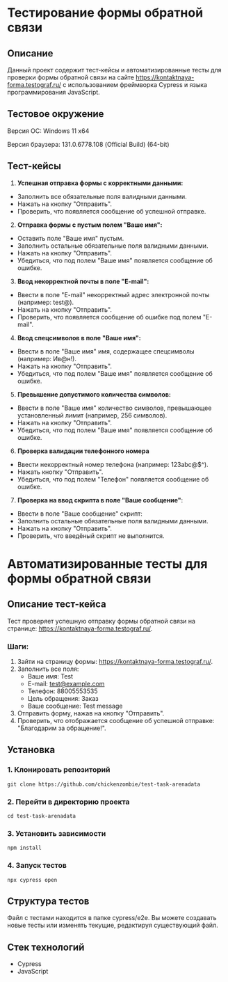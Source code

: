 # Тестирование формы обратной связи

## Описание

Данный проект содержит тест-кейсы и автоматизированные тесты для проверки формы обратной связи на сайте https://kontaktnaya-forma.testograf.ru/ с использованием фреймворка Cypress и языка программирования JavaScript.

## Тестовое окружение
Версия ОС: Windows 11 x64

Версия браузера: 131.0.6778.108 (Official Build) (64-bit)

## Тест-кейсы

1. **Успешная отправка формы с корректными данными:**
  - Заполнить все обязательные поля валидными данными.
  - Нажать на кнопку "Отправить".
  - Проверить, что появляется сообщение об успешной отправке.
2. **Отправка формы с пустым полем "Ваше имя":**
  - Оставить поле "Ваше имя" пустым.
  - Заполнить остальные обязательные поля валидными данными.
  - Нажать на кнопку "Отправить".
  - Убедиться, что под полем "Ваше имя" появляется сообщение об ошибке.
3. **Ввод некорректной почты в поле "E-mail":**
  - Ввести в поле "E-mail" некорректный адрес электронной почты (например: test@).
  - Нажать на кнопку "Отправить".
  - Проверить, что появляется сообщение об ошибке под полем "E-mail".
4. **Ввод спецсимволов в поле "Ваше имя":**
  - Ввести в поле "Ваше имя" имя, содержащее спецсимволы (например: Ив@н!).
  - Нажать на кнопку "Отправить".
  - Убедиться, что под полем "Ваше имя" появляется сообщение об ошибке.
5. **Превышение допустимого количества символов:**
  - Ввести в поле "Ваше имя" количество символов, превышающее установленный лимит (например, 256 символов).
  - Нажать на кнопку "Отправить".
  - Убедиться, что под полем "Ваше имя" появляется сообщение об ошибке.
6. **Проверка валидации телефонного номера**
  - Ввести некорректный номер телефона (например: 123abc@$^).
  - Нажать кнопку "Отправить".
  - Убедиться, что под полем "Телефон" появляется сообщение об ошибке.
7. **Проверка на ввод скрипта в поле "Ваше сообщение"**:
  - Ввести в поле "Ваше сообщение" скрипт: <script>alert('XSS-атака!');</script>
  - Заполнить остальные обязательные поля валидными данными.
  - Нажать на кнопку "Отправить".
  - Проверить, что введёный скрипт не выполнится.

# Автоматизированные тесты для формы обратной связи

## Описание тест-кейса
Тест проверяет успешную отправку формы обратной связи на странице: https://kontaktnaya-forma.testograf.ru/.

### Шаги:
1. Зайти на страницу формы: https://kontaktnaya-forma.testograf.ru/.
2. Заполнить все поля:
   - Ваше имя: Test
   - E-mail: test@example.com
   - Телефон: 88005553535
   - Цель обращения: Заказ
   - Ваше сообщение: Test message
3. Отправить форму, нажав на кнопку "Отправить".
4. Проверить, что отображается сообщение об успешной отправке: "Благодарим за обращение!".

## Установка

### 1. Клонировать репозиторий
```
git clone https://github.com/chickenzombie/test-task-arenadata
```

### 2. Перейти в директорию проекта
```
cd test-task-arenadata
```

### 3. Установить зависимости
```
npm install
```

### 4. Запуск тестов
```
npx cypress open
```

## Структура тестов
Файл с тестами находится в папке cypress/e2e. Вы можете создавать новые тесты или изменять текущие, редактируя существующий файл.

## Стек технологий
- Cypress
- JavaScript


  



